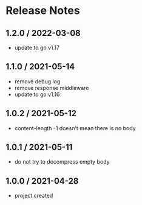 # Release Notes

## 1.2.0 / 2022-03-08
- update to go v1.17

## 1.1.0 / 2021-05-14
- remove debug log
- remove response middleware
- update to go v1.16

## 1.0.2 / 2021-05-12
- content-length -1 doesn't mean there is no body

## 1.0.1 / 2021-05-11
- do not try to decompress empty body

## 1.0.0 / 2021-04-28
- project created
